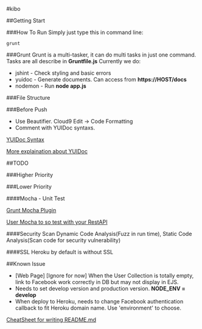 #kibo


##Getting Start


###How To Run
Simply just type this in command line:
```
grunt
```

###Grunt
Grunt is a multi-tasker, it can do multi tasks in just one command. Tasks are all describe in **Gruntfile.js**
Currently we do:
* jshint - Check styling and basic errors
* yuidoc - Generate documents. Can access from **https://HOST/docs**
* nodemon - Run **node app.js**

###File Structure

###Before Push
* Use Beautifier. Cloud9 Edit -> Code Formatting
* Comment with YUIDoc syntaxs.

[YUIDoc Syntax](http://yui.github.io/yuidoc/syntax/index.html)

[More explaination about YUIDoc](http://code.tutsplus.com/tutorials/documenting-javascript-with-yuidoc--net-25324)


##TODO

###Higher Priority

###Lower Priority

####Mocha - Unit Test

[Grunt Mocha Plugin](https://github.com/pghalliday/grunt-mocha-test)

[User Mocha to so test with your RestAPI](http://thewayofcode.wordpress.com/2013/04/21/how-to-build-and-test-rest-api-with-nodejs-express-mocha/)

####Security Scan
Dynamic Code Analysis(Fuzz in run time), Static Code Analysis(Scan code for security vulnerability)

####SSL
Heroku by default is without SSL


##Known Issue
* [Web Page] [Ignore for now] When the User Collection is totally empty, link to Facebook work correctly in DB but may not display in EJS.
* Needs to set develop version and production version. **NODE_ENV = develop**
* When deploy to Heroku, needs to change Facebook authentication callback to fit Heroku domain name. Use 'environment' to choose.
 

[CheatSheet for writing README.md](https://github.com/adam-p/markdown-here/wiki/Markdown-Cheatsheet)